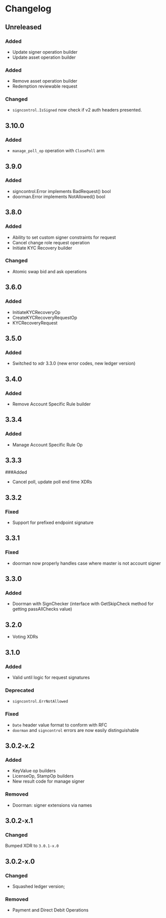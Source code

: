 # Changelog

## Unreleased

### Added 

* Update signer operation builder
* Update asset operation builder

### Added

* Remove asset operation builder
* Redemption reviewable request

### Changed

* `signcontrol.IsSigned` now check if v2 auth headers presented.

## 3.10.0

### Added

* `manage_poll_op` operation with `ClosePoll` arm

## 3.9.0

### Added

* signcontrol.Error implements BadRequest() bool
* doorman.Error implements NotAllowed() bool

## 3.8.0

### Added
* Ability to set custom signer constraints for request
* Cancel change role request operation
* Initiate KYC Recovery builder

### Changed

* Atomic swap bid and ask operations

## 3.6.0

### Added
* InitiateKYCRecoveryOp
* CreateKYCRecoveryRequestOp
* KYCRecoveryRequest

## 3.5.0

### Added
* Switched to xdr 3.3.0 (new error codes, new ledger version)

## 3.4.0

### Added

* Remove Account Specific Rule builder

## 3.3.4

### Added

* Manage Account Specific Rule Op

## 3.3.3

###Added

* Cancel poll, update poll end time XDRs

## 3.3.2

### Fixed

* Support for prefixed endpoint signature

## 3.3.1

### Fixed

* doorman now properly handles case where master is not account signer

## 3.3.0

### Added

* Doorman with SignChecker (interface with GetSkipCheck method for getting passAllChecks value)

## 3.2.0

* Voting XDRs

## 3.1.0

### Added

* Valid until logic for request signatures

### Deprecated

* `signcontrol.ErrNotAllowed`

### Fixed

* `Date` header value format to conform with RFC
* `doorman` and `signcontrol` errors are now easily distinguishable

## 3.0.2-x.2

### Added

* KeyValue op builders
* LicenseOp, StampOp builders
* New result code for manage signer

### Removed

* Doorman: signer extensions via names

## 3.0.2-x.1

### Changed

Bumped XDR to `3.0.1-x.0`

## 3.0.2-x.0

### Changed

* Squashed ledger version;

### Removed

* Payment and Direct Debit Operations
